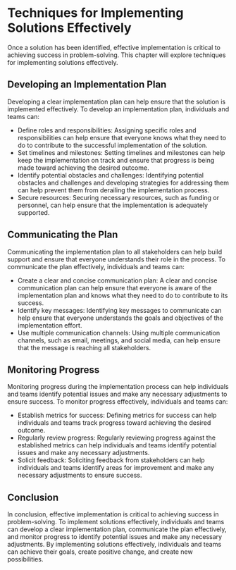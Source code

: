 Techniques for Implementing Solutions Effectively
===========================================================================================================

Once a solution has been identified, effective implementation is critical to achieving success in problem-solving. This chapter will explore techniques for implementing solutions effectively.

Developing an Implementation Plan
---------------------------------

Developing a clear implementation plan can help ensure that the solution is implemented effectively. To develop an implementation plan, individuals and teams can:

* Define roles and responsibilities: Assigning specific roles and responsibilities can help ensure that everyone knows what they need to do to contribute to the successful implementation of the solution.
* Set timelines and milestones: Setting timelines and milestones can help keep the implementation on track and ensure that progress is being made toward achieving the desired outcome.
* Identify potential obstacles and challenges: Identifying potential obstacles and challenges and developing strategies for addressing them can help prevent them from derailing the implementation process.
* Secure resources: Securing necessary resources, such as funding or personnel, can help ensure that the implementation is adequately supported.

Communicating the Plan
----------------------

Communicating the implementation plan to all stakeholders can help build support and ensure that everyone understands their role in the process. To communicate the plan effectively, individuals and teams can:

* Create a clear and concise communication plan: A clear and concise communication plan can help ensure that everyone is aware of the implementation plan and knows what they need to do to contribute to its success.
* Identify key messages: Identifying key messages to communicate can help ensure that everyone understands the goals and objectives of the implementation effort.
* Use multiple communication channels: Using multiple communication channels, such as email, meetings, and social media, can help ensure that the message is reaching all stakeholders.

Monitoring Progress
-------------------

Monitoring progress during the implementation process can help individuals and teams identify potential issues and make any necessary adjustments to ensure success. To monitor progress effectively, individuals and teams can:

* Establish metrics for success: Defining metrics for success can help individuals and teams track progress toward achieving the desired outcome.
* Regularly review progress: Regularly reviewing progress against the established metrics can help individuals and teams identify potential issues and make any necessary adjustments.
* Solicit feedback: Soliciting feedback from stakeholders can help individuals and teams identify areas for improvement and make any necessary adjustments to ensure success.

Conclusion
----------

In conclusion, effective implementation is critical to achieving success in problem-solving. To implement solutions effectively, individuals and teams can develop a clear implementation plan, communicate the plan effectively, and monitor progress to identify potential issues and make any necessary adjustments. By implementing solutions effectively, individuals and teams can achieve their goals, create positive change, and create new possibilities.
